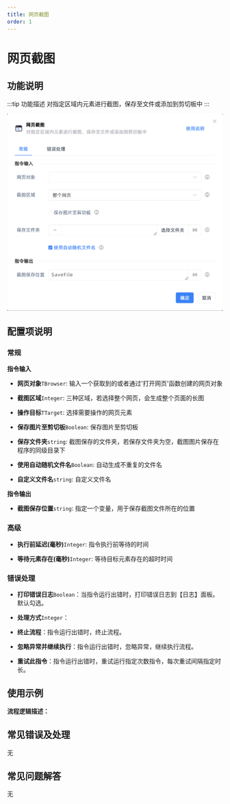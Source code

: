 ```yaml
---
title: 网页截图
order: 1
---
```


# 网页截图

## 功能说明

:::tip 功能描述
对指定区域内元素进行截图，保存至文件或添加到剪切板中
:::

![网页截图](../../../assets/网页截图_command.png)

## 配置项说明

### 常规

**指令输入**

- **网页对象**`TBrowser`: 输入一个获取到的或者通过'打开网页'函数创建的网页对象

- **截图区域**`Integer`: 三种区域，若选择整个网页，会生成整个页面的长图

- **操作目标**`TTarget`: 选择需要操作的网页元素

- **保存图片至剪切板**`Boolean`: 保存图片至剪切板

- **保存文件夹**`string`: 截图保存的文件夹，若保存文件夹为空，截图图片保存在程序的同级目录下

- **使用自动随机文件名**`Boolean`: 自动生成不重复的文件名

- **自定义文件名**`string`: 自定义文件名


**指令输出**

- **截图保存位置**`string`: 指定一个变量，用于保存截图文件所在的位置

### 高级

- **执行前延迟(毫秒)**`Integer`: 指令执行前等待的时间

- **等待元素存在(毫秒)**`Integer`: 等待目标元素存在的超时时间

### 错误处理

- **打印错误日志**`Boolean`：当指令运行出错时，打印错误日志到【日志】面板。默认勾选。

- **处理方式**`Integer`：

 - **终止流程**：指令运行出错时，终止流程。

 - **忽略异常并继续执行**：指令运行出错时，忽略异常，继续执行流程。

 - **重试此指令**：指令运行出错时，重试运行指定次数指令，每次重试间隔指定时长。

## 使用示例

**流程逻辑描述：** 

## 常见错误及处理

无

## 常见问题解答

无


